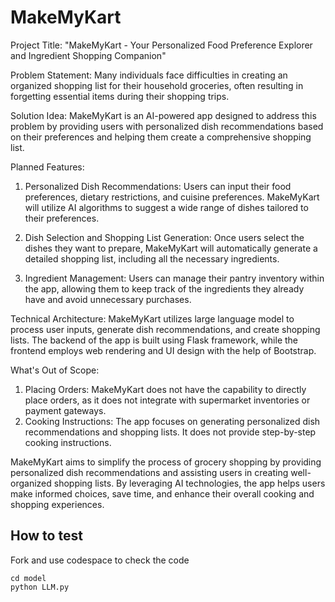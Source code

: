 # MakeMyKart

Project Title: "MakeMyKart - Your Personalized Food Preference Explorer and Ingredient Shopping Companion"

Problem Statement:
Many individuals face difficulties in creating an organized shopping list for their household groceries, often resulting in forgetting essential items during their shopping trips.

Solution Idea:
MakeMyKart is an AI-powered app designed to address this problem by providing users with personalized dish recommendations based on their preferences and helping them create a comprehensive shopping list.

Planned Features:
1. Personalized Dish Recommendations: Users can input their food preferences, dietary restrictions, and cuisine preferences. MakeMyKart will utilize AI algorithms to suggest a wide range of dishes tailored to their preferences.

2. Dish Selection and Shopping List Generation: Once users select the dishes they want to prepare, MakeMyKart will automatically generate a detailed shopping list, including all the necessary ingredients.

3. Ingredient Management: Users can manage their pantry inventory within the app, allowing them to keep track of the ingredients they already have and avoid unnecessary purchases.


Technical Architecture:
MakeMyKart utilizes large language model to process user inputs, generate dish recommendations, and create shopping lists. The backend of the app is built using Flask framework, while the frontend employs web rendering and UI design with the help of Bootstrap.

What's Out of Scope:
1. Placing Orders: MakeMyKart does not have the capability to directly place orders, as it does not integrate with supermarket inventories or payment gateways.
2. Cooking Instructions: The app focuses on generating personalized dish recommendations and shopping lists. It does not provide step-by-step cooking instructions.

MakeMyKart aims to simplify the process of grocery shopping by providing personalized dish recommendations and assisting users in creating well-organized shopping lists. By leveraging AI technologies, the app helps users make informed choices, save time, and enhance their overall cooking and shopping experiences.


## How to test

Fork and use codespace to check the code

```
cd model
python LLM.py
```


